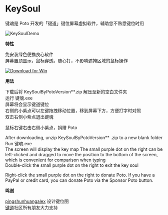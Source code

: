 # KeySoul

键魂是 Poto 开发的「键道」键位屏幕虚拟软件，辅助您不熟悉键位时用

![KeySoulDemo](https://user-images.githubusercontent.com/59009389/212562592-c80682f0-d516-4c73-8f3b-6bfaeb6d4bda.png)



**特性**

免安装绿色便携良心软件  
屏幕置顶显示，鼠标穿透。随心打，不影响遮掩区域的鼠标操作

<a href="https://github.com/isPoto/KeySoul/releases/download/7/KeySoulByPotoVersion7.zip" target="blank"><img border="0" src="https://user-images.githubusercontent.com/59009389/209811676-4efe1313-5e2a-476c-856b-537c7ba196e7.png" alt="Download for Win" title="Download for Win"></a>

**用法**

下载后将 KeySoulByPotoVersion**.zip 解压至新的空白文件夹  
运行 键魂.exe  
屏幕将会显示键道键位  
右侧的小紫点可以左键拖拽移动位置，移到屏幕下方，方便打字时对照  
双击右侧小紫点退出键魂  

鼠标右键右击右侧小紫点，捐赠 Poto

After downloading, unzip KeySoulByPotoVersion** .zip to a new blank folder  
Run 键魂.exe  
The screen will display the key map
The small purple dot on the right can be left-clicked and dragged to move the position to the bottom of the screen, which is convenient for comparison when typing  
Double-click the small purple dot on the right to exit the key soul

Right-click the small purple dot on the right to donate Poto.
If you have a PayPal or credit card, you can donate Poto via the Sponsor Poto button.

**鸣谢**

[pingshunhuangalex](https://github.com/pingshunhuangalex) 设计键位图  
[键道](https://xkinput.github.io)社区所有朋友大力支持

<script src='https://storage.ko-fi.com/cdn/scripts/overlay-widget.js'></script>
<script>
  kofiWidgetOverlay.draw('ispoto', {
    'type': 'floating-chat',
    'floating-chat.donateButton.text': 'Sponsor Poto',
    'floating-chat.donateButton.background-color': '#00b9fe',
    'floating-chat.donateButton.text-color': '#fff'
  });
</script>
